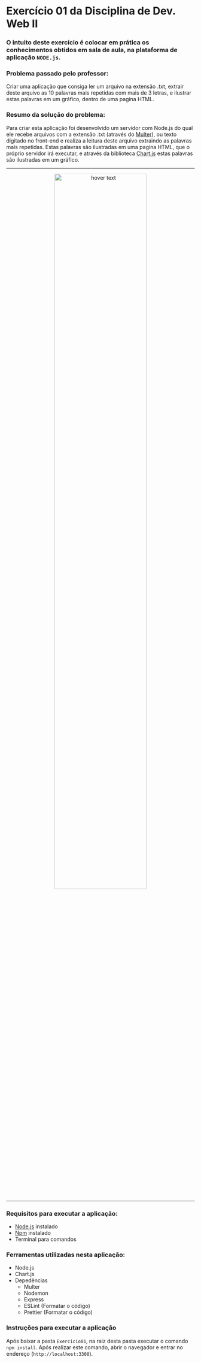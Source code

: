 # **Exercício 01 da Disciplina de Dev. Web II**

### O intuito deste exercício é colocar em prática os conhecimentos obtidos em sala de aula, na plataforma de aplicação **`NODE.js`**.


### **Problema passado pelo professor:**
   Criar uma aplicação que consiga ler um arquivo na extensão .txt, extrair deste arquivo as 10 palavras mais repetidas com mais de 3 letras, e ilustrar estas palavras em um gráfico, dentro de uma pagina HTML. 

### **Resumo da solução do problema:**
  Para criar esta aplicação foi desenvolvido um servidor com Node.js do qual ele recebe arquivos com a extensão .txt (através do [Multer](https://www.npmjs.com/package/multer)), ou texto digitado no front-end e realiza a leitura deste arquivo extraindo as palavras mais repetidas. Estas palavras são ilustradas em uma pagina HTML, que o próprio servidor irá executar, e através da biblioteca [Chart.js](https://www.chartjs.org/) estas palavras são ilustradas em um gráfico.
___

<p align="center" >
<img src='https://images.noticiasautomotivas.com.br/img/f/volkswagen-polo-virtus-beats-3-1200x939.jpg' width="70%" title="hover text">
</p>

___
### **Requisitos para executar a aplicação:**
* [Node.js](https://nodejs.org/en/) instalado
* [Npm](https://www.npmjs.com/get-npm) instalado
* Terminal para comandos

### **Ferramentas utilizadas nesta aplicação:**
* Node.js
* Chart.js
* Depedências
  * Multer
  * Nodemon
  * Express
  * ESLint (Formatar o código)
  * Prettier (Formatar o código)

### **Instruções para executar a aplicação**
Após baixar a pasta `Exercicio01`, na raiz desta pasta executar o comando `npm install`. Após realizar este comando, abrir o navegador e entrar no endereço (`http://localhost:3300`).
  
